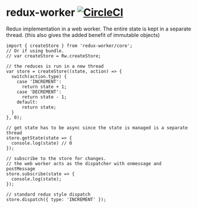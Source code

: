 # redux-worker [![CircleCI](https://circleci.com/gh/deebloo/redux-worker.svg?style=svg)](https://circleci.com/gh/deebloo/redux-worker)

Redux implementation in a web worker.
The entire state is kept in a separate thread. (this also gives the added benefit of immutable objects)

```TS
import { createStore } from 'redux-worker/core';
// Or if using bundle.
// var createStore = Rw.createStore;

// the reduces is run in a new thread
var store = createStore((state, action) => {
  switch(action.type) {
    case 'INCREMENT':
      return state + 1;
    case 'DECREMENT':
      return state - 1;
    default:
      return state;
  }
}, 0);

// get state has to be async since the state is managed is a separate thread
store.getState(state => {
  console.log(state) // 0
});

// subscribe to the store for changes.
// the web worker acts as the dispatcher with onmessage and postMessage
store.subscribe(state => {
  console.log(state);
});

// standard redux style dispatch
store.dispatch({ type: 'INCREMENT' });
```
